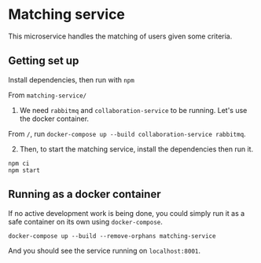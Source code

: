 # Matching service

This microservice handles the matching of users given some criteria.

## Getting set up

Install dependencies, then run with `npm`

From `matching-service/`

1. We need `rabbitmq` and `collaboration-service` to be running. Let's use the docker container.

From `/`, run `docker-compose up --build collaboration-service rabbitmq`.

2. Then, to start the matching service, install the dependencies then run it.

```
npm ci
npm start
```

## Running as a docker container

If no active development work is being done, you could simply run it as a safe container on its own using `docker-compose`.

```
docker-compose up --build --remove-orphans matching-service
```

And you should see the service running on `localhost:8001`.
